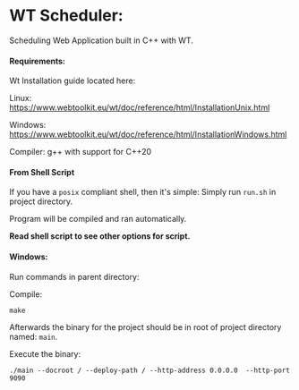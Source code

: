 # WT Scheduler:

Scheduling Web Application built in C++ with WT.

#### Requirements:

Wt Installation guide located here:

Linux: https://www.webtoolkit.eu/wt/doc/reference/html/InstallationUnix.html

Windows: https://www.webtoolkit.eu/wt/doc/reference/html/InstallationWindows.html

Compiler: g++ with support for C++20

#### From Shell Script

If you have a `posix` compliant shell, then it's simple:
Simply run `run.sh` in project directory.

Program will be compiled and ran automatically.

**Read shell script to see other options for script.**

#### Windows:

Run commands in parent directory:

Compile:
```
make
```
Afterwards the binary for the project should be in root of project directory
named: `main`.

Execute the binary:
```
./main --docroot / --deploy-path / --http-address 0.0.0.0  --http-port 9090
```

